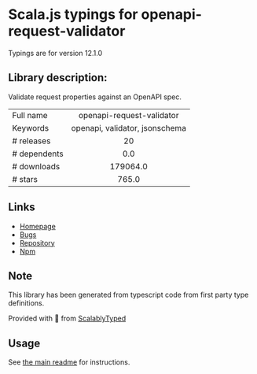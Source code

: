 
# Scala.js typings for openapi-request-validator

Typings are for version 12.1.0

## Library description:
Validate request properties against an OpenAPI spec.

|                    |                 |
| ------------------ | :-------------: |
| Full name          | openapi-request-validator |
| Keywords           | openapi, validator, jsonschema |
| # releases         | 20 |
| # dependents       | 0.0 |
| # downloads        | 179064.0 |
| # stars            | 765.0 |

## Links
- [Homepage](https://github.com/kogosoftwarellc/open-api/tree/master/packages/openapi-request-validator#readme)
- [Bugs](https://github.com/kogosoftwarellc/open-api/issues)
- [Repository](https://github.com/kogosoftwarellc/open-api)
- [Npm](https://www.npmjs.com/package/openapi-request-validator)
    


## Note
This library has been generated from typescript code from first party type definitions.

Provided with :purple_heart: from [ScalablyTyped](https://github.com/oyvindberg/ScalablyTyped)

## Usage
See [the main readme](../../readme.md) for instructions.


